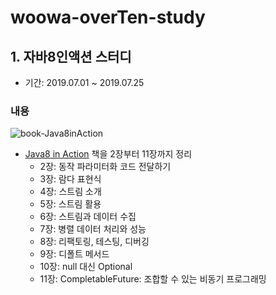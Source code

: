 # woowa-overTen-study

## 1. 자바8인액션 스터디
- 기간: 2019.07.01 ~ 2019.07.25

### 내용

![book-Java8inAction](https://user-images.githubusercontent.com/34755287/61990071-3269cc00-b074-11e9-86bd-a90a62e75bd8.png)

- [Java8 in Action](http://www.kyobobook.co.kr/product/detailViewKor.laf?ejkGb=KOR&mallGb=KOR&barcode=9788968481796&orderClick=LAH&Kc=) 책을 2장부터 11장까지 정리
  - 2장: 동작 파라미터화 코드 전달하기
  - 3장: 람다 표현식
  - 4장: 스트림 소개
  - 5장: 스트림 활용
  - 6장: 스트림과 데이터 수집
  - 7장: 병렬 데이터 처리와 성능
  - 8장: 리팩토링, 테스팅, 디버깅
  - 9장: 디폴트 메서드
  - 10장: null 대신 Optional
  - 11장: CompletableFuture: 조합할 수 있는 비동기 프로그래밍
